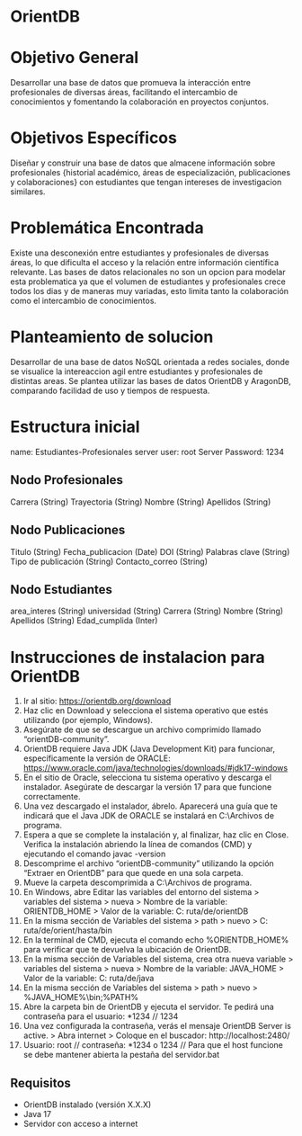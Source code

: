 # OrientDB
# Objetivo General
Desarrollar una base de datos que promueva la interacción entre profesionales de diversas áreas, facilitando el intercambio de conocimientos y fomentando la colaboración en proyectos conjuntos.

# Objetivos Específicos
Diseñar y construir una base de datos que almacene información sobre profesionales {historial académico, áreas de especialización, publicaciones y colaboraciones} 
con estudiantes que tengan intereses de investigacion similares.

# Problemática Encontrada
Existe una desconexión entre estudiantes y profesionales de diversas áreas, lo que dificulta el acceso y la relación entre información científica relevante. 
Las bases de datos relacionales no son un opcion para modelar esta problematica ya que el volumen de estudiantes y profesionales crece todos los dias y de maneras muy variadas, esto  limita tanto la colaboración como el intercambio de conocimientos.

# Planteamiento de solucion 
Desarrollar de una base de datos NoSQL orientada a redes sociales, donde se visualice la intereaccion agil entre estudiantes y profesionales de distintas areas. 
Se plantea utilizar las bases de datos OrientDB y AragonDB, comparando facilidad de uso y tiempos de respuesta.

# Estructura inicial
name: Estudiantes-Profesionales
server user: root
Server Password: 1234

## Nodo Profesionales
Carrera (String)
Trayectoria (String)
Nombre (String)
Apellidos (String)

## Nodo Publicaciones
Titulo (String)
Fecha_publicacion (Date)
DOI (String)
Palabras clave (String)
Tipo de publicación (String)
Contacto_correo (String)


## Nodo Estudiantes
area_interes (String)
universidad (String)
Carrera (String)
Nombre (String)
Apellidos (String)
Edad_cumplida (Inter)

# Instrucciones de instalacion para OrientDB
1. Ir al sitio: https://orientdb.org/download 
2. Haz clic en Download y selecciona el sistema operativo que estés utilizando (por ejemplo, Windows).
3. Asegúrate de que se descargue un archivo comprimido llamado “orientDB-community”.
4. OrientDB requiere Java JDK (Java Development Kit)  para funcionar, específicamente la versión de ORACLE: https://www.oracle.com/java/technologies/downloads/#jdk17-windows
5. En el sitio de Oracle, selecciona tu sistema operativo y descarga el instalador. Asegúrate de descargar la versión 17 para que funcione correctamente.
6. Una vez descargado el instalador, ábrelo. Aparecerá una guía que te indicará que el Java JDK de ORACLE se instalará en C:\Archivos de programa.
7. Espera a que se complete la instalación y, al finalizar, haz clic en Close. Verifica la instalación abriendo la línea de comandos (CMD) y ejecutando el comando javac -version
8. Descomprime el archivo “orientDB-community” utilizando la opción “Extraer en OrientDB” para que quede en una sola carpeta.
9. Mueve la carpeta descomprimida a C:\Archivos de programa.
10. En Windows, abre Editar las variables del entorno del sistema > variables del sistema > nueva > Nombre de la variable: ORIENTDB_HOME > Valor de la variable: C: ruta/de/orientDB
11. En la misma sección de Variables del sistema > path > nuevo > C: ruta/de/orient/hasta/bin
12. En la terminal de CMD, ejecuta el comando echo %ORIENTDB_HOME%  para verificar que te devuelva la ubicación de OrientDB.
13. En la misma sección de Variables del sistema, crea otra nueva variable > variables del sistema > nueva > Nombre de la variable: JAVA_HOME > Valor de la variable: C: ruta/de/java
14. En la misma sección de Variables del sistema > path > nuevo > %JAVA_HOME%\bin;%PATH%
15. Abre la carpeta bin de OrientDB y ejecuta el servidor. Te pedirá una contraseña para el usuario: *1234 // 1234
16. Una vez configurada la contraseña, verás el mensaje OrientDB Server is active. > Abra internet > Coloque en el buscador: 
http://localhost:2480/
17. Usuario: root // contraseña: *1234 o 1234 // Para que el host funcione se debe mantener abierta la pestaña del servidor.bat

## Requisitos
- OrientDB instalado (versión X.X.X)
- Java 17 
- Servidor con acceso a internet